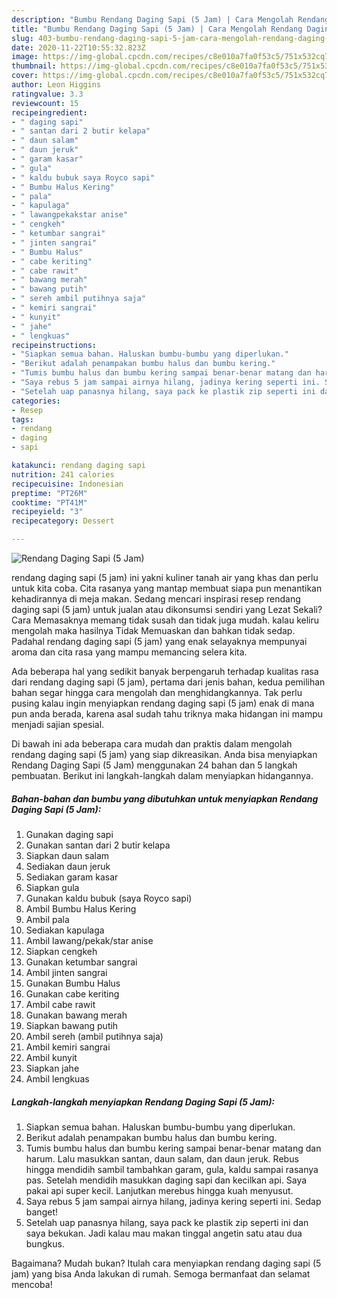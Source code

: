 ```yaml
---
description: "Bumbu Rendang Daging Sapi (5 Jam) | Cara Mengolah Rendang Daging Sapi (5 Jam) Yang Sempurna"
title: "Bumbu Rendang Daging Sapi (5 Jam) | Cara Mengolah Rendang Daging Sapi (5 Jam) Yang Sempurna"
slug: 403-bumbu-rendang-daging-sapi-5-jam-cara-mengolah-rendang-daging-sapi-5-jam-yang-sempurna
date: 2020-11-22T10:55:32.823Z
image: https://img-global.cpcdn.com/recipes/c8e010a7fa0f53c5/751x532cq70/rendang-daging-sapi-5-jam-foto-resep-utama.jpg
thumbnail: https://img-global.cpcdn.com/recipes/c8e010a7fa0f53c5/751x532cq70/rendang-daging-sapi-5-jam-foto-resep-utama.jpg
cover: https://img-global.cpcdn.com/recipes/c8e010a7fa0f53c5/751x532cq70/rendang-daging-sapi-5-jam-foto-resep-utama.jpg
author: Leon Higgins
ratingvalue: 3.3
reviewcount: 15
recipeingredient:
- " daging sapi"
- " santan dari 2 butir kelapa"
- " daun salam"
- " daun jeruk"
- " garam kasar"
- " gula"
- " kaldu bubuk saya Royco sapi"
- " Bumbu Halus Kering"
- " pala"
- " kapulaga"
- " lawangpekakstar anise"
- " cengkeh"
- " ketumbar sangrai"
- " jinten sangrai"
- " Bumbu Halus"
- " cabe keriting"
- " cabe rawit"
- " bawang merah"
- " bawang putih"
- " sereh ambil putihnya saja"
- " kemiri sangrai"
- " kunyit"
- " jahe"
- " lengkuas"
recipeinstructions:
- "Siapkan semua bahan. Haluskan bumbu-bumbu yang diperlukan."
- "Berikut adalah penampakan bumbu halus dan bumbu kering."
- "Tumis bumbu halus dan bumbu kering sampai benar-benar matang dan harum. Lalu masukkan santan, daun salam, dan daun jeruk. Rebus hingga mendidih sambil tambahkan garam, gula, kaldu sampai rasanya pas. Setelah mendidih masukkan daging sapi dan kecilkan api. Saya pakai api super kecil. Lanjutkan merebus hingga kuah menyusut."
- "Saya rebus 5 jam sampai airnya hilang, jadinya kering seperti ini. Sedap banget!"
- "Setelah uap panasnya hilang, saya pack ke plastik zip seperti ini dan saya bekukan. Jadi kalau mau makan tinggal angetin satu atau dua bungkus."
categories:
- Resep
tags:
- rendang
- daging
- sapi

katakunci: rendang daging sapi 
nutrition: 241 calories
recipecuisine: Indonesian
preptime: "PT26M"
cooktime: "PT41M"
recipeyield: "3"
recipecategory: Dessert

---
```



![Rendang Daging Sapi (5 Jam)](https://img-global.cpcdn.com/recipes/c8e010a7fa0f53c5/751x532cq70/rendang-daging-sapi-5-jam-foto-resep-utama.jpg)


rendang daging sapi (5 jam) ini yakni kuliner tanah air yang khas dan perlu untuk kita coba. Cita rasanya yang mantap membuat siapa pun menantikan kehadirannya di meja makan.
Sedang mencari inspirasi resep rendang daging sapi (5 jam) untuk jualan atau dikonsumsi sendiri yang Lezat Sekali? Cara Memasaknya memang tidak susah dan tidak juga mudah. kalau keliru mengolah maka hasilnya Tidak Memuaskan dan bahkan tidak sedap. Padahal rendang daging sapi (5 jam) yang enak selayaknya mempunyai aroma dan cita rasa yang mampu memancing selera kita.



Ada beberapa hal yang sedikit banyak berpengaruh terhadap kualitas rasa dari rendang daging sapi (5 jam), pertama dari jenis bahan, kedua pemilihan bahan segar hingga cara mengolah dan menghidangkannya. Tak perlu pusing kalau ingin menyiapkan rendang daging sapi (5 jam) enak di mana pun anda berada, karena asal sudah tahu triknya maka hidangan ini mampu menjadi sajian spesial.


Di bawah ini ada beberapa cara mudah dan praktis dalam mengolah rendang daging sapi (5 jam) yang siap dikreasikan. Anda bisa menyiapkan Rendang Daging Sapi (5 Jam) menggunakan 24 bahan dan 5 langkah pembuatan. Berikut ini langkah-langkah dalam menyiapkan hidangannya.

<!--inarticleads1-->

##### Bahan-bahan dan bumbu yang dibutuhkan untuk menyiapkan Rendang Daging Sapi (5 Jam):

1. Gunakan  daging sapi
1. Gunakan  santan dari 2 butir kelapa
1. Siapkan  daun salam
1. Sediakan  daun jeruk
1. Sediakan  garam kasar
1. Siapkan  gula
1. Gunakan  kaldu bubuk (saya Royco sapi)
1. Ambil  Bumbu Halus Kering
1. Ambil  pala
1. Sediakan  kapulaga
1. Ambil  lawang/pekak/star anise
1. Siapkan  cengkeh
1. Gunakan  ketumbar sangrai
1. Ambil  jinten sangrai
1. Gunakan  Bumbu Halus
1. Gunakan  cabe keriting
1. Ambil  cabe rawit
1. Gunakan  bawang merah
1. Siapkan  bawang putih
1. Ambil  sereh (ambil putihnya saja)
1. Ambil  kemiri sangrai
1. Ambil  kunyit
1. Siapkan  jahe
1. Ambil  lengkuas




<!--inarticleads2-->

##### Langkah-langkah menyiapkan Rendang Daging Sapi (5 Jam):

1. Siapkan semua bahan. Haluskan bumbu-bumbu yang diperlukan.
1. Berikut adalah penampakan bumbu halus dan bumbu kering.
1. Tumis bumbu halus dan bumbu kering sampai benar-benar matang dan harum. Lalu masukkan santan, daun salam, dan daun jeruk. Rebus hingga mendidih sambil tambahkan garam, gula, kaldu sampai rasanya pas. Setelah mendidih masukkan daging sapi dan kecilkan api. Saya pakai api super kecil. Lanjutkan merebus hingga kuah menyusut.
1. Saya rebus 5 jam sampai airnya hilang, jadinya kering seperti ini. Sedap banget!
1. Setelah uap panasnya hilang, saya pack ke plastik zip seperti ini dan saya bekukan. Jadi kalau mau makan tinggal angetin satu atau dua bungkus.




Bagaimana? Mudah bukan? Itulah cara menyiapkan rendang daging sapi (5 jam) yang bisa Anda lakukan di rumah. Semoga bermanfaat dan selamat mencoba!
